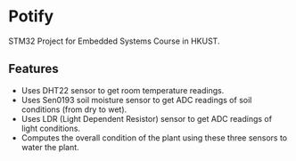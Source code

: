 # Potify

STM32 Project for Embedded Systems Course in HKUST.  

## Features
* Uses DHT22 sensor to get room temperature readings.
* Uses Sen0193 soil moisture sensor to get ADC readings of soil conditions (from dry to wet).
* Uses LDR (Light Dependent Resistor) sensor to get ADC readings of light conditions.
* Computes the overall condition of the plant using these three sensors to water the plant.
